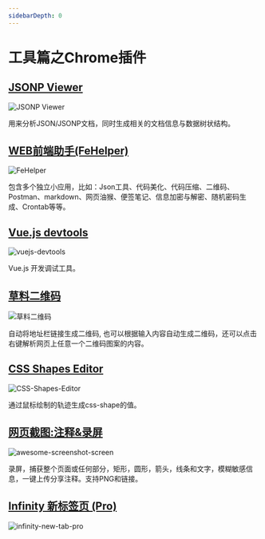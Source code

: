 ```yaml
---
sidebarDepth: 0
---
```


# 工具篇之Chrome插件

## [JSONP Viewer](https://chrome.google.com/webstore/detail/jsonp-viewer/mijkjfpdiidomhagijpedgaeekkadlgp?utm_source=chrome-ntp-icon)

![JSONP Viewer](/note/img/jsonpViewer.jpg)

用来分析JSON/JSONP文档，同时生成相关的文档信息与数据树状结构。

## [WEB前端助手(FeHelper)](https://chrome.google.com/webstore/detail/web%E5%89%8D%E7%AB%AF%E5%8A%A9%E6%89%8Bfehelper/pkgccpejnmalmdinmhkkfafefagiiiad?utm_source=chrome-ntp-icon)

![FeHelper](/note/img/FeHelper.jpg)

包含多个独立小应用，比如：Json工具、代码美化、代码压缩、二维码、Postman、markdown、网页油猴、便签笔记、信息加密与解密、随机密码生成、Crontab等等。

## [Vue.js devtools](https://chrome.google.com/webstore/detail/vuejs-devtools/nhdogjmejiglipccpnnnanhbledajbpd?utm_source=chrome-ntp-icon)

![vuejs-devtools](/note/img/vuejs-devtools.jpg)

Vue.js 开发调试工具。

## [草料二维码](https://chrome.google.com/webstore/detail/%E8%8D%89%E6%96%99%E4%BA%8C%E7%BB%B4%E7%A0%81/moombeodfomdpjnpocobemoiaemednkg?utm_source=chrome-ntp-icon)

![草料二维码](/note/img/qrCode.jpg)

自动将地址栏链接生成二维码, 也可以根据输入内容自动生成二维码，还可以点击右键解析网页上任意一个二维码图案的内容。

## [CSS Shapes Editor](https://chrome.google.com/webstore/detail/css-shapes-editor/nenndldnbcncjmeacmnondmkkfedmgmp?utm_source=chrome-ntp-icon)

![CSS-Shapes-Editor](/note/img/CSS-Shapes-Editor.jpg)

通过鼠标绘制的轨迹生成css-shape的值。

## [网页截图:注释&录屏](https://chrome.google.com/webstore/detail/awesome-screenshot-screen/nlipoenfbbikpbjkfpfillcgkoblgpmj?utm_source=chrome-ntp-icon)

![awesome-screenshot-screen](/note/img/awesome-screenshot-screen.jpg)

录屏，捕获整个页面或任何部分，矩形，圆形，箭头，线条和文字，模糊敏感信息，一键上传分享注释。支持PNG和链接。

## [Infinity 新标签页 (Pro)](https://chrome.google.com/webstore/detail/infinity-new-tab-pro/nnnkddnnlpamobajfibfdgfnbcnkgngh?utm_source=chrome-ntp-icon)

![infinity-new-tab-pro](/note/img/infinity-new-tab-pro.jpg)